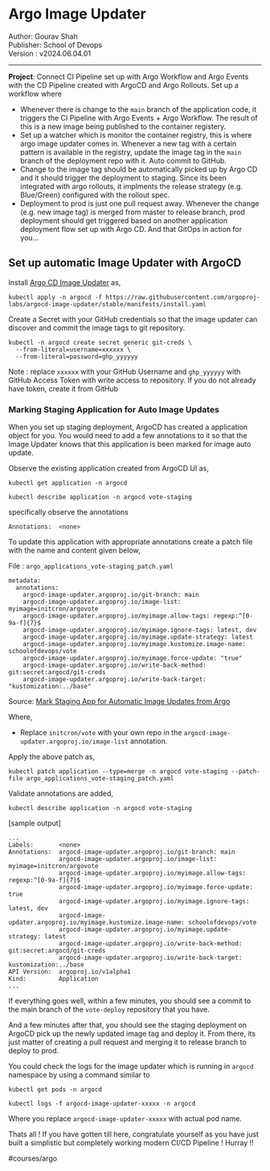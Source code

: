 # Argo Image Updater

Author: Gourav Shah  
Publisher: School of Devops  
Version : v2024.06.04.01  
- - -

**Project**: Connect CI Pipeline set up with Argo Workflow and Argo Events with the CD Pipeline created with ArgoCD and Argo Rollouts. Set up a workflow where

  * Whenever there is change to the `main` branch of the application code, it triggers the CI Pipeline with Argo Events + Argo Workflow. The result of this is a new image being published to the container registery.   
  * Set up a watcher which is monitor the container registry, this is where argo image updater comes in. Whenever a new tag with a certain pattern is available in the registry, update the image tag in the `main` branch of the deployment repo with it. Auto commit to GitHub.    
  * Change to the image tag should be automatically picked up by Argo CD and it should trigger the deployment to staging. Since its been integrated with argo rollouts, it implments the release strategy (e.g. Blue/Green) configured with the rollout spec.   
  * Deployment to prod is just one pull request away. Whenever the change (e.g. new image tag) is merged from master to release branch, prod deployment should get triggered based on another application deployment flow set up with Argo CD. And that GitOps in action for you...   


## Set up automatic Image Updater with ArgoCD

Install  [Argo CD Image Updater](https://argocd-image-updater.readthedocs.io/) as,

```
kubectl apply -n argocd -f https://raw.githubusercontent.com/argoproj-labs/argocd-image-updater/stable/manifests/install.yaml
```

Create a  Secret with your GitHub credentials so that the image updater can discover and commit the image tags to git repository.  

```
kubectl -n argocd create secret generic git-creds \
  --from-literal=username=xxxxxx \
  --from-literal=password=ghp_yyyyyy
```

Note : replace `xxxxxx` with your GitHub Username and `ghp_yyyyyy` with GitHub Access Token with write access to repository.  If you do not already have token, create it from GitHub

### Marking Staging Application for Auto Image Updates

When you set up staging deployment, ArgoCD has created a application object for you.  You would need to add a few annotations  to it so that the Image Updater knows that this application is been marked for image auto update.

Observe the existing application created from ArgoCD UI as,

```
kubectl get application -n argocd

kubectl describe application -n argocd vote-staging
```

specifically observe the annotations

```
Annotations:  <none>
```

To update this application with  appropriate annotations create a patch file with the name and content given below,

File : `argo_applications_vote-staging_patch.yaml`

```
metadata:
  annotations:
    argocd-image-updater.argoproj.io/git-branch: main
    argocd-image-updater.argoproj.io/image-list: myimage=initcron/argovote
    argocd-image-updater.argoproj.io/myimage.allow-tags: regexp:^[0-9a-f]{7}$
    argocd-image-updater.argoproj.io/myimage.ignore-tags: latest, dev
    argocd-image-updater.argoproj.io/myimage.update-strategy: latest
    argocd-image-updater.argoproj.io/myimage.kustomize.image-name: schoolofdevops/vote
    argocd-image-updater.argoproj.io/myimage.force-update: "true"
    argocd-image-updater.argoproj.io/write-back-method: git:secret:argocd/git-creds
    argocd-image-updater.argoproj.io/write-back-target: "kustomization:../base"
```
Source: [Mark Staging App for Automatic Image Updates from Argo](https://gist.github.com/initcron/ddf79cb9ba9ca940a1263150b586ec60)

Where,
* Replace `initcron/vote` with your own repo in the `argocd-image-updater.argoproj.io/image-list` annotation.

Apply the above patch as,

```
kubectl patch application --type=merge -n argocd vote-staging --patch-file argo_applications_vote-staging_patch.yaml

```

Validate annotations are added,

```
kubectl describe application -n argocd vote-staging
```

[sample output]
```
...
Labels:       <none>
Annotations:  argocd-image-updater.argoproj.io/git-branch: main
              argocd-image-updater.argoproj.io/image-list: myimage=initcron/argovote
              argocd-image-updater.argoproj.io/myimage.allow-tags: regexp:^[0-9a-f]{7}$
              argocd-image-updater.argoproj.io/myimage.force-update: true
              argocd-image-updater.argoproj.io/myimage.ignore-tags: latest, dev
              argocd-image-updater.argoproj.io/myimage.kustomize.image-name: schoolofdevops/vote
              argocd-image-updater.argoproj.io/myimage.update-strategy: latest
              argocd-image-updater.argoproj.io/write-back-method: git:secret:argocd/git-creds
              argocd-image-updater.argoproj.io/write-back-target: kustomization:../base
API Version:  argoproj.io/v1alpha1
Kind:         Application
...
```

If everything goes well, within a few minutes, you should see a commit to the main branch of the `vote-deploy` repository that you have.


And a few minutes after that, you should see the staging deployment on ArgoCD  pick up the newly updated image tag and deploy it.  From there, its just matter of creating a pull request and merging it to release branch to deploy to prod.

You could check the logs for the image updater which is running in `argocd` namespace by using a command similar to

```
kubectl get pods -n argocd

kubectl logs -f argocd-image-updater-xxxxx -n argocd
```

Where you replace `argocd-image-updater-xxxxx` with actual pod name.


Thats all ! If you have gotten till here, congratulate yourself as you have just built a simplistic but completely working modern CI/CD Pipeline ! Hurray !!



#courses/argo
